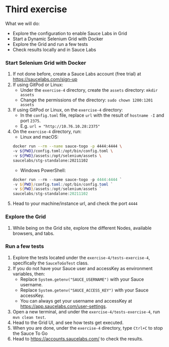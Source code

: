 # Third exercise

What we will do:

* Explore the configuration to enable Sauce Labs in Grid
* Start a Dynamic Selenium Grid with Docker
* Explore the Grid and run a few tests
* Check results locally and in Sauce Labs

### Start Selenium Grid with Docker

1. If not done before, create a Sauce Labs account (free trial) at https://saucelabs.com/sign-up
2. If using GitPod or Linux:
    * Under the `exercise-4` directory, create the `assets` directory: `mkdir assets`
    * Change the permissions of the directory: `sudo chown 1200:1201 assets`
3. If using GitPod or Linux, on the `exercise-4` directory:
    * In the `config.toml` file, replace `url` with the result of `hostname -I` and port `2375`.
    * E.g. `url = "http://10.76.10.28:2375"`
4. On the `exercise-4` directory, run: 
    * Linux and macOS:
    ```bash
    docker run --rm --name sauce-togo -p 4444:4444 \
    -v ${PWD}/config.toml:/opt/bin/config.toml \
    -v ${PWD}/assets:/opt/selenium/assets \
    saucelabs/stg-standalone:20211102
    ```
    * Windows PowerShell:
    ```powershell
    docker run --rm --name sauce-togo -p 4444:4444 `
    -v ${PWD}/config.toml:/opt/bin/config.toml `
    -v ${PWD}/assets:/opt/selenium/assets `
    saucelabs/stg-standalone:20211102
    ```
5. Head to your machine/instance url, and check the port `4444`

### Explore the Grid

1. While being on the Grid site, explore the different Nodes, available browsers, and tabs.

### Run a few tests

1. Explore the tests located under the `exercise-4/tests-exercise-4`, specifically the `SauceToGoTest` class.
2. If you do not have your Sauce user and accessKey as environment variables, then:
    * Replace `System.getenv("SAUCE_USERNAME")` with your Sauce username.
    * Replace `System.getenv("SAUCE_ACCESS_KEY")` with your Sauce accessKey.
    * You can always get your username and accessKey at https://app.saucelabs.com/user-settings.
3. Open a new terminal, and under the `exercise-4/tests-exercise-4`, run `mvn clean test`.
4. Head to the Grid UI, and see how tests get executed.
5. When you are done, under the `exercise-4` directory, type `Ctrl+C` to stop the Sauce To Go
6. Head to https://accounts.saucelabs.com/ to check the results.

